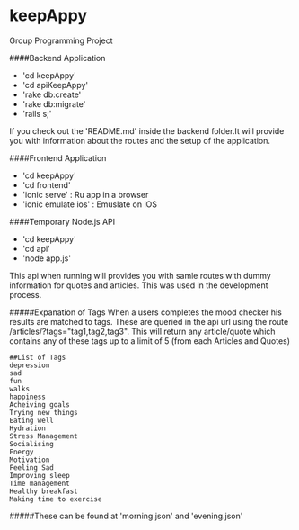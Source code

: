 # keepAppy
Group Programming Project

####Backend Application
 * 'cd keepAppy'
 * 'cd apiKeepAppy'
 * 'rake db:create'
 * 'rake db:migrate'
 * 'rails s;'

If you check out the 'README.md' inside the backend folder.It will provide you with information about the routes and the setup of the application.


####Frontend Application
* 'cd keepAppy'
* 'cd frontend'
* 'ionic serve' : Ru app in a browser
* 'ionic emulate ios' : Emuslate on iOS

####Temporary Node.js API
* 'cd keepAppy'
* 'cd api'
* 'node app.js'

This api when running will provides you with samle routes with dummy information for quotes and articles.
This was used in the development process.

#####Expanation of Tags
	When a users completes the mood checker his results are matched to tags.
	These are queried in the api url using the route /articles/?tags="tag1,tag2,tag3".
	This will return any article/quote which contains any of these tags up to a limit of 5 (from each Articles and Quotes)

	##List of Tags
	depression
	sad
	fun
	walks
	happiness
	Acheiving goals
	Trying new things
	Eating well
	Hydration
	Stress Management
	Socialising
	Energy
	Motivation
	Feeling Sad
	Improving sleep
	Time management
	Healthy breakfast
	Making time to exercise
#####These can be found at 'morning.json' and 'evening.json' 
